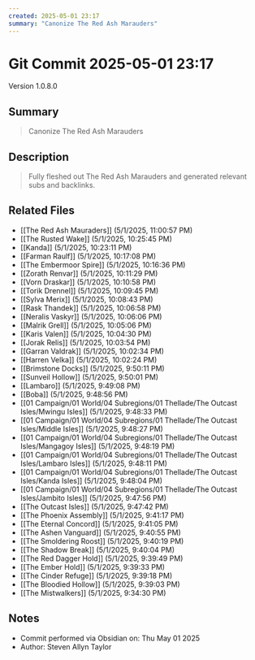 ```yaml
---
created: 2025-05-01 23:17
summary: "Canonize The Red Ash Marauders"
---
```


# Git Commit 2025-05-01 23:17

Version 1.0.8.0

## Summary
> Canonize The Red Ash Marauders

## Description
> Fully fleshed out The Red Ash Marauders and generated relevant subs and backlinks.

## Related Files
- [[The Red Ash Mauraders]] (5/1/2025, 11:00:57 PM)
- [[The Rusted Wake]] (5/1/2025, 10:25:45 PM)
- [[Kanda]] (5/1/2025, 10:23:11 PM)
- [[Farman Raulf]] (5/1/2025, 10:17:08 PM)
- [[The Embermoor Spire]] (5/1/2025, 10:16:36 PM)
- [[Zorath Renvar]] (5/1/2025, 10:11:29 PM)
- [[Vorn Draskar]] (5/1/2025, 10:10:58 PM)
- [[Torik Drennel]] (5/1/2025, 10:09:45 PM)
- [[Sylva Merix]] (5/1/2025, 10:08:43 PM)
- [[Rask Thandek]] (5/1/2025, 10:06:58 PM)
- [[Neralis Vaskyr]] (5/1/2025, 10:06:06 PM)
- [[Malrik Grell]] (5/1/2025, 10:05:06 PM)
- [[Karis Valen]] (5/1/2025, 10:04:30 PM)
- [[Jorak Relis]] (5/1/2025, 10:03:54 PM)
- [[Garran Valdrak]] (5/1/2025, 10:02:34 PM)
- [[Harren Velka]] (5/1/2025, 10:02:24 PM)
- [[Brimstone Docks]] (5/1/2025, 9:50:11 PM)
- [[Sunveil Hollow]] (5/1/2025, 9:50:01 PM)
- [[Lambaro]] (5/1/2025, 9:49:08 PM)
- [[Boba]] (5/1/2025, 9:48:56 PM)
- [[01 Campaign/01 World/04 Subregions/01 Thellade/The Outcast Isles/Mwingu Isles]] (5/1/2025, 9:48:33 PM)
- [[01 Campaign/01 World/04 Subregions/01 Thellade/The Outcast Isles/Middle Isles]] (5/1/2025, 9:48:27 PM)
- [[01 Campaign/01 World/04 Subregions/01 Thellade/The Outcast Isles/Mangagoy Isles]] (5/1/2025, 9:48:19 PM)
- [[01 Campaign/01 World/04 Subregions/01 Thellade/The Outcast Isles/Lambaro Isles]] (5/1/2025, 9:48:11 PM)
- [[01 Campaign/01 World/04 Subregions/01 Thellade/The Outcast Isles/Kanda Isles]] (5/1/2025, 9:48:04 PM)
- [[01 Campaign/01 World/04 Subregions/01 Thellade/The Outcast Isles/Jambito Isles]] (5/1/2025, 9:47:56 PM)
- [[The Outcast Isles]] (5/1/2025, 9:47:42 PM)
- [[The Phoenix Assembly]] (5/1/2025, 9:41:17 PM)
- [[The Eternal Concord]] (5/1/2025, 9:41:05 PM)
- [[The Ashen Vanguard]] (5/1/2025, 9:40:55 PM)
- [[The Smoldering Roost]] (5/1/2025, 9:40:19 PM)
- [[The Shadow Break]] (5/1/2025, 9:40:04 PM)
- [[The Red Dagger Hold]] (5/1/2025, 9:39:49 PM)
- [[The Ember Hold]] (5/1/2025, 9:39:33 PM)
- [[The Cinder Refuge]] (5/1/2025, 9:39:18 PM)
- [[The Bloodied Hollow]] (5/1/2025, 9:39:03 PM)
- [[The Mistwalkers]] (5/1/2025, 9:34:30 PM)

## Notes
- Commit performed via Obsidian on: Thu May 01 2025
- Author: Steven Allyn Taylor

